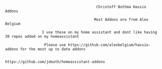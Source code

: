                                               Christoff Bothma Hassio Addons

                                             Most Addons are from Alex Belgium

                     I use these on my home assistant and dont like having 30 repos added on my homeassistant

                      Please use https://github.com/alexbelgium/hassio-addons for the most up to date addons
                                 
                                      https://github.com/jdeath/homeassistant-addons
